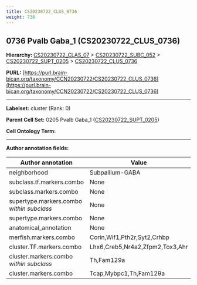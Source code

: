 ```yaml
---
title: CS20230722_CLUS_0736
weight: 736
---
```

## 0736 Pvalb Gaba_1 (CS20230722_CLUS_0736)
<b>Hierarchy: </b>
[CS20230722_CLAS_07](../CS20230722_CLAS_07) >
[CS20230722_SUBC_052](../CS20230722_SUBC_052) >
[CS20230722_SUPT_0205](../CS20230722_SUPT_0205) >
[CS20230722_CLUS_0736](../CS20230722_CLUS_0736)

**PURL:** [https://purl.brain-bican.org/taxonomy/CCN20230722/CS20230722_CLUS_0736](https://purl.brain-bican.org/taxonomy/CCN20230722/CS20230722_CLUS_0736)

---


**Labelset:** cluster (Rank: 0)

**Parent Cell Set:** 0205 Pvalb Gaba_1 ([CS20230722_SUPT_0205](../CS20230722_SUPT_0205))



**Cell Ontology Term:** 

[MARKER GENES.]: #


---

[TRANSFERRED ANNOTATIONS.]: #


[AUTHOR ANNOTATION FIELDS.]: #


**Author annotation fields:**

| Author annotation | Value |
|-------------------|-------|
|neighborhood|Subpallium-GABA|
|subclass.tf.markers.combo|None|
|subclass.markers.combo|None|
|supertype.markers.combo _within subclass_|None|
|supertype.markers.combo|None|
|anatomical_annotation|None|
|merfish.markers.combo|Corin,Wif1,Pth2r,Syt2,Crhbp|
|cluster.TF.markers.combo|Lhx6,Creb5,Nr4a2,Zfpm2,Tox3,Ahr|
|cluster.markers.combo _within subclass_|Th,Fam129a|
|cluster.markers.combo|Tcap,Mybpc1,Th,Fam129a|
